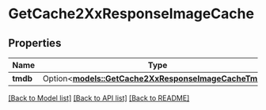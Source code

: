# GetCache2XxResponseImageCache

## Properties

Name | Type | Description | Notes
------------ | ------------- | ------------- | -------------
**tmdb** | Option<[**models::GetCache2XxResponseImageCacheTmdb**](GetCache_2XX_response_imageCache_tmdb.md)> |  | [optional]

[[Back to Model list]](../README.md#documentation-for-models) [[Back to API list]](../README.md#documentation-for-api-endpoints) [[Back to README]](../README.md)


